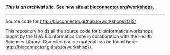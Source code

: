 **_This is an archival site._ See new site at [bioconnector.org/workshops](http://bioconnector.org/workshops).**

----

Source code for <http://bioconnector.github.io/workshops2015/>

This repository holds all the source code for bioinformatics workshops taught by the UVA Bioinformatics Core in collaboration with the Health Sciences Library. Compiled course material can be found here: <http://bioconnector.github.io/workshops/>.
